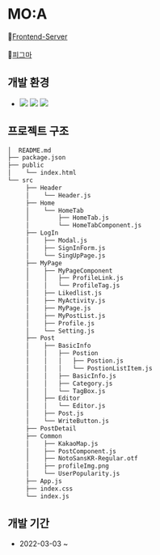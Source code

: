 # MO:A

:link:[Frontend-Server](http://13.210.190.114:8000/, "프론트엔드 서버")
<br/> <br/>
:link:[피그마](https://www.figma.com/file/NCzggisY1es5EzSPVVWGJV/MO%3AA?node-id=0%3A1&t=9gm0gtcMZw5Dzarg-1, "피그마 디자인")


## 개발 환경
- <img src="https://img.shields.io/badge/React JS-61DAFB?style=flat-square&logo=React&logoColor=white"/> <img src="https://img.shields.io/badge/Git-000000?style=flat-square&logo=Git&logoColor=white"/> <img src="https://img.shields.io/badge/Github-000000?style=flat-square&logo=Github&logoColor=white"/>

## 프로젝트 구조

```bash
│  README.md
├── package.json
├── public
│    └── index.html
└── src
     ├── Header
     │    └── Header.js
     ├── Home
     │    └── HomeTab
     │        ├── HomeTab.js
     │        └── HomeTabComponent.js
     ├── LogIn
     │    ├── Modal.js
     │    ├── SignInForm.js
     │    └── SingUpPage.js
     ├── MyPage
     │    ├── MyPageComponent
     │    │   ├── ProfileLink.js
     │    │   └── ProfileTag.js
     │    ├── Likedlist.js
     │    ├── MyActivity.js
     │    ├── MyPage.js
     │    ├── MyPostList.js
     │    ├── Profile.js
     │    └── Setting.js
     ├── Post
     │    ├── BasicInfo
     │    │   ├── Postion
     │    │   │   ├── Postion.js
     │    │   │   └── PostionListItem.js
     │    │   ├── BasicInfo.js
     │    │   ├── Category.js
     │    │   └── TagBox.js
     │    ├── Editor
     │    │   └── Editor.js
     │    ├── Post.js
     │    └── WriteButton.js
     ├── PostDetail
     ├── Common
     │    ├── KakaoMap.js
     │    ├── PostComponent.js
     │    ├── NotoSansKR-Regular.otf
     │    ├── profileImg.png
     │    └── UserPopularity.js
     ├── App.js
     ├── index.css
     └── index.js

```
## 개발 기간
- 2022-03-03 ~
